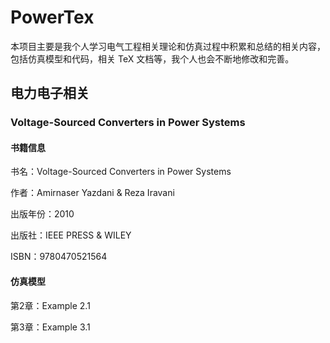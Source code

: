 # PowerTex
本项目主要是我个人学习电气工程相关理论和仿真过程中积累和总结的相关内容，包括仿真模型和代码，相关 TeX 文档等，我个人也会不断地修改和完善。

## 电力电子相关

### Voltage-Sourced Converters in Power Systems

#### 书籍信息
书名：Voltage-Sourced Converters in Power Systems

作者：Amirnaser Yazdani & Reza Iravani

出版年份：2010

出版社：IEEE PRESS & WILEY

ISBN：9780470521564

#### 仿真模型
第2章：Example 2.1

第3章：Example 3.1
